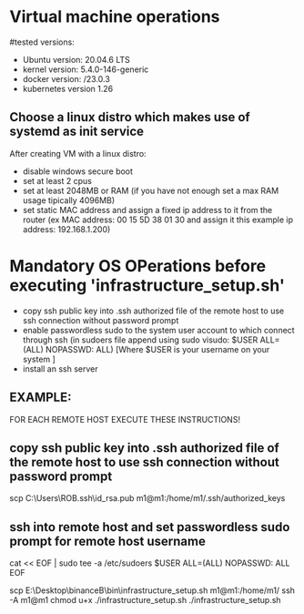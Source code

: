 
# Virtual machine operations

#tested versions:
- Ubuntu version: 20.04.6 LTS
- kernel version: 5.4.0-146-generic
- docker version: /23.0.3
- kubernetes version 1.26

## Choose a linux distro which makes use of systemd as init service

After creating VM with a linux distro:
- disable windows secure boot
- set at least 2 cpus
- set at least 2048MB or RAM (if you have not enough set a max RAM usage tipically 4096MB)
- set static MAC address and assign a fixed ip address to it from the router (ex MAC address: 00 15 5D 38 01 30 and assign it this example ip address: 192.168.1.200)

# Mandatory OS OPerations before executing 'infrastructure_setup.sh'
- copy ssh public key into .ssh authorized file of the remote host to use ssh connection without password prompt
- enable passwordless sudo to the system user account to which connect through ssh (in sudoers file append using sudo visudo: $USER ALL=(ALL) NOPASSWD: ALL) [Where $USER is your username on your system ]
- install an ssh server

## EXAMPLE:
FOR EACH REMOTE HOST EXECUTE THESE INSTRUCTIONS!
## copy ssh public key into .ssh authorized file of the remote host to use ssh connection without password prompt
scp C:\Users\ROB\.ssh\id_rsa.pub m1@m1:/home/m1/.ssh/authorized_keys
## ssh into remote host and set passwordless sudo prompt for remote host username
cat << EOF | sudo tee -a /etc/sudoers
$USER ALL=(ALL) NOPASSWD: ALL
EOF

scp E:\Desktop\binanceB\bin\infrastructure_setup.sh m1@m1:/home/m1/
ssh -A m1@m1
chmod u+x ./infrastructure_setup.sh
./infrastructure_setup.sh